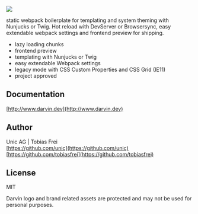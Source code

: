 ![](http://tobiasfrei.ch/github/darvin-boilerplate/darvin-MIT_(c)TobiasFrei.svg)


static webpack boilerplate for templating and system theming with Nunjucks or Twig. Hot reload with DevServer or Browsersync, easy extendable webpack settings and frontend preview for shipping.

+ lazy loading chunks
+ frontend preview
+ templating with Nunjucks or Twig
+ easy extendable Webpack settings
+ legacy mode with CSS Custom Properties and CSS Grid (IE11)
+ project approved


## Documentation

[http://www.darvin.dev](http://www.darvin.dev)


## Author

Unic AG | Tobias Frei<br>
[https://github.com/unic](https://github.com/unic)<br>
[https://github.com/tobiasfrei](https://github.com/tobiasfrei)<br>


## License

MIT

Darvin logo and brand related assets are protected and may not be used for personal purposes.
